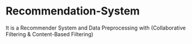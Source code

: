 # Recommendation-System
It is a Recommender System and Data Preprocessing with (Collaborative Filtering &amp; Content-Based Filtering)
